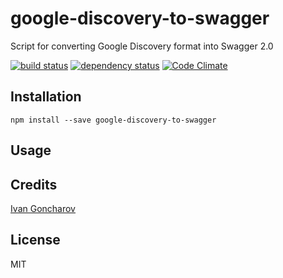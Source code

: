# google-discovery-to-swagger

Script for converting Google Discovery format into Swagger 2.0

[![build status](https://secure.travis-ci.org/IvanGoncharov/google-discovery-to-swagger.svg)](http://travis-ci.org/IvanGoncharov/google-discovery-to-swagger)
[![dependency status](https://david-dm.org/IvanGoncharov/google-discovery-to-swagger.svg)](https://david-dm.org/IvanGoncharov/google-discovery-to-swagger)
[![Code Climate](https://codeclimate.com/github/APIs-guru/google-discovery-to-swagger/badges/gpa.svg)](https://codeclimate.com/github/APIs-guru/google-discovery-to-swagger)

## Installation

```
npm install --save google-discovery-to-swagger
```

## Usage

## Credits
[Ivan Goncharov](https://github.com/IvanGoncharov/)

## License

MIT
